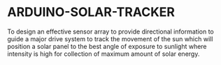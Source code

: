 # ARDUINO-SOLAR-TRACKER
To design an effective sensor array to provide directional information to guide a major drive system to track the movement of the sun which will position a solar panel to the best angle of exposure to sunlight where intensity is high for collection of maximum amount of solar energy. 

